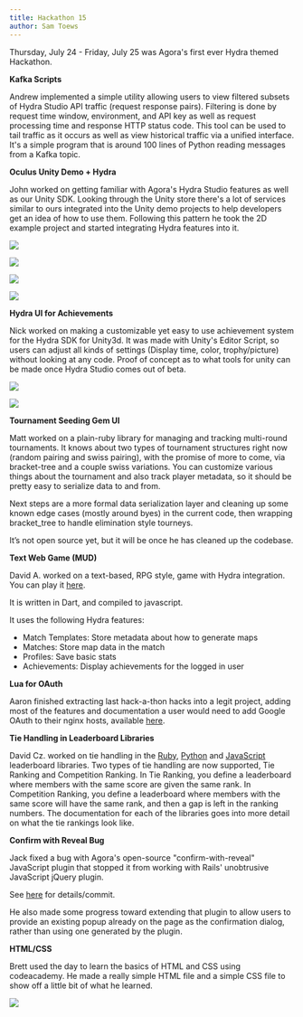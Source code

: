 ```yaml
---
title: Hackathon 15
author: Sam Toews
---
```


Thursday, July 24 - Friday, July 25 was Agora's first ever Hydra themed Hackathon.

**Kafka Scripts**

Andrew implemented a simple utility allowing users to view filtered subsets of Hydra Studio API traffic (request response pairs). Filtering is done by request time window, environment, and API key as well as request processing time and response HTTP status code. This tool can be used to tail traffic as it occurs as well as view historical traffic via a unified interface. It's a simple program that is around 100 lines of Python reading messages from a Kafka topic.

**Oculus Unity Demo + Hydra**

John worked on getting familiar with Agora's Hydra Studio features as well as our Unity SDK. Looking through the Unity store there's a lot of services similar to ours integrated into the Unity demo projects to help developers get an idea of how to use them. Following this pattern he took the 2D example project and started integrating Hydra features into it.

![](http://i821.photobucket.com/albums/zz136/agoragames/99799ec4-18d2-4f36-b8be-7f2382e9a8d9_zps1559babe.png)

![](http://i821.photobucket.com/albums/zz136/agoragames/82a4b789-9c5d-4e2f-bb33-3085fd125c91_zps08b1ffba.png)

![](http://i821.photobucket.com/albums/zz136/agoragames/f8995f54-5e98-4d5a-be7b-e372e55924d5_zpsdc240a5c.png)

![](http://i821.photobucket.com/albums/zz136/agoragames/960bc6a7-e80e-49c6-bd0a-0cb52b789385_zps77158f5c.png)

**Hydra UI for Achievements**

Nick worked on making a customizable yet easy to use achievement system for the Hydra SDK for Unity3d. It was made with Unity's Editor Script, so users can adjust all kinds of settings (Display time, color, trophy/picture) without looking at any code. Proof of concept as to what tools for unity can be made once Hydra Studio comes out of beta.

![](http://i821.photobucket.com/albums/zz136/agoragames/5bd24381-110e-449f-b75b-fe415a02bdd9_zpsdd814119.png)

![](http://i821.photobucket.com/albums/zz136/agoragames/8afe31f9-1344-4aeb-af46-725948354723_zpsb3e21b07.png)

**Tournament Seeding Gem UI**

Matt worked on a plain-ruby library for managing and tracking multi-round tournaments. It knows about two types of tournament structures right now (random pairing and swiss pairing), with the promise of more to come, via bracket-tree and a couple swiss variations. You can customize various things about the tournament and also track player metadata, so it should be pretty easy to serialize data to and from.

Next steps are a more formal data serialization layer and cleaning up some known edge cases (mostly around byes) in the current code, then wrapping bracket_tree to handle elimination style tourneys.

It’s not open source yet, but it will be once he has cleaned up the codebase.

**Text Web Game (MUD)**

David A. worked on a text-based, RPG style, game with Hydra integration. You can play it [here](http://mvdavid7.github.io/text-adventure/).

It is written in Dart, and compiled to javascript.

It uses the following Hydra features:

- Match Templates: Store metadata about how to generate maps
- Matches: Store map data in the match
- Profiles: Save basic stats
- Achievements: Display achievements for the logged in user

**Lua for OAuth**

Aaron finished extracting last hack-a-thon hacks into a legit project, adding most of the features and documentation a user would need to add Google OAuth to their nginx hosts, available [here](https://github.com/agoragames/nginx-google-oauth).

**Tie Handling in Leaderboard Libraries**

David Cz. worked on tie handling in the [Ruby](https://github.com/agoragames/leaderboard), [Python](https://github.com/agoragames/leaderboard-python) and [JavaScript](https://github.com/agoragames/leaderboard-coffeescript) leaderboard libraries. Two types of tie handling are now supported, Tie Ranking and Competition Ranking. In Tie Ranking, you define a leaderboard where members with the same score are given the same rank. In Competition Ranking, you define a leaderboard where members with the same score will have the same rank, and then a gap is left in the ranking numbers. The documentation for each of the libraries goes into more detail on what the tie rankings look like.

**Confirm with Reveal Bug**

Jack fixed a bug with Agora's open-source "confirm-with-reveal" JavaScript plugin that stopped it from working with Rails' unobtrusive JavaScript jQuery plugin.

See [here](https://github.com/agoragames/confirm-with-reveal/issues/9) for details/commit.

He also made some progress toward extending that plugin to allow users to provide an existing popup already on the page as the confirmation dialog, rather than using one generated by the plugin.

**HTML/CSS**

Brett used the day to learn the basics of HTML and CSS using codeacademy. He made a really simple HTML file and a simple CSS file to show off a little bit of what he learned.

![](http://i821.photobucket.com/albums/zz136/agoragames/ccbc1d17-2489-452d-b2ff-eb694e21a9e9_zps3fba0dc6.png)
